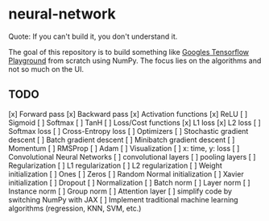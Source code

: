 # neural-network

Quote: If you can't build it, you don't understand it.

The goal of this repository is to build something like [Googles Tensorflow Playground](https://playground.tensorflow.org/) from scratch using NumPy. The focus lies on the algorithms and not so much on the UI.

## TODO
[x] Forward pass
[x] Backward pass
[x] Activation functions
    [x] ReLU
    [ ] Sigmoid
    [ ] Softmax
    [ ] TanH
[ ] Loss/Cost functions
    [x] L1 loss
    [x] L2 loss
    [ ] Softmax loss
    [ ] Cross-Entropy loss
[ ] Optimizers
    [ ] Stochastic gradient descent
    [ ] Batch gradient descent
    [ ] Minibatch gradient descent
    [ ] Momentum
    [ ] RMSProp
    [ ] Adam
[ ] Visualization
    [ ] x: time, y: loss
[ ] Convolutional Neural Networks
    [ ] convolutional layers
    [ ] pooling layers
[ ] Regularization
    [ ] L1 regularization
    [ ] L2 regularization
[ ] Weight initialization
    [ ] Ones
    [ ] Zeros
    [ ] Random Normal initialization
    [ ] Xavier initialization
[ ] Dropout
[ ] Normalization
    [ ] Batch norm
    [ ] Layer norm
    [ ] Instance norm
    [ ] Group norm
[ ] Attention layer
[ ] simplify code by switching NumPy with JAX
[ ] Implement traditional machine learning algorithms (regression, KNN, SVM, etc.)